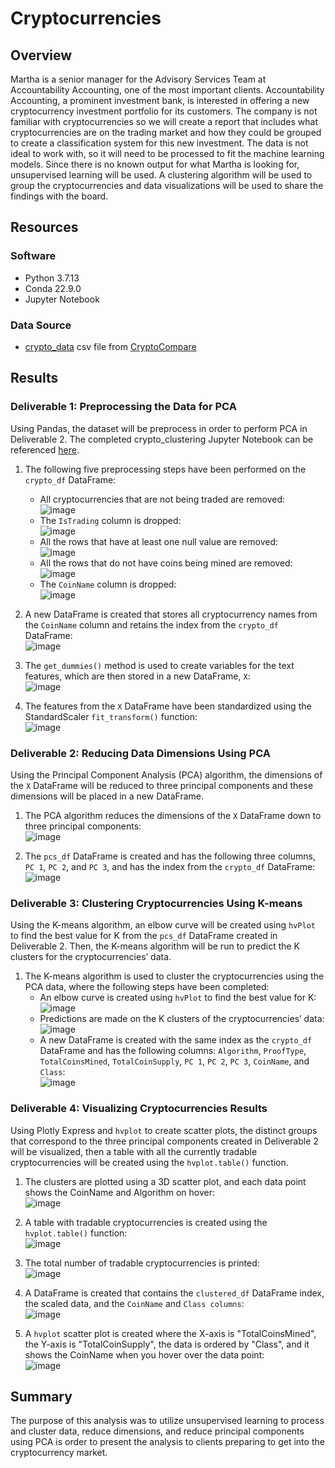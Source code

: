 # Cryptocurrencies

## Overview 
Martha is a senior manager for the Advisory Services Team at Accountability Accounting, one of the most important clients. Accountability Accounting, a prominent investment bank, is interested in offering a new cryptocurrency investment portfolio for its customers. The company is not familiar with cryptocurrencies so we will create a report that includes what cryptocurrencies are on the trading market and how they could be grouped to create a classification system for this new investment. The data is not ideal to work with, so it will need to be processed to fit the machine learning models. Since there is no known output for what Martha is looking for, unsupervised learning will be used. A clustering algorithm will be used to group the cryptocurrencies and data visualizations will be used to share the findings with the board.

## Resources
### Software
- Python 3.7.13
- Conda 22.9.0
- Jupyter Notebook

### Data Source 
-  [crypto_data]() csv file from [CryptoCompare](https://min-api.cryptocompare.com/data/all/coinlist)

## Results
### Deliverable 1: Preprocessing the Data for PCA 
Using Pandas, the dataset will be preprocess in order to perform PCA in Deliverable 2. The completed crypto_clustering Jupyter Notebook can be referenced [here]().

1. The following five preprocessing steps have been performed on the `crypto_df` DataFrame:
    - All cryptocurrencies that are not being traded are removed: <br /> ![image](https://user-images.githubusercontent.com/108038989/198919822-9abf2471-ae70-46ef-a03d-8a8a2b1f2925.png)
    - The `IsTrading` column is dropped: <br /> ![image](https://user-images.githubusercontent.com/108038989/198919914-be586ae8-cf4c-4cfd-8138-89ffcc4012c5.png) 
    - All the rows that have at least one null value are removed: <br /> ![image](https://user-images.githubusercontent.com/108038989/198919972-0ed12396-d1a2-4cbf-8020-8d005169dd8e.png)
    - All the rows that do not have coins being mined are removed: <br /> ![image](https://user-images.githubusercontent.com/108038989/198920020-b2f782ed-3641-4cf1-9024-4b6536b7af3b.png)
    - The `CoinName` column is dropped: <br /> ![image](https://user-images.githubusercontent.com/108038989/198920096-ccae2ef3-c32e-4169-aaf8-ce38350b72da.png)
    
2. A new DataFrame is created that stores all cryptocurrency names from the `CoinName` column and retains the index from the `crypto_df` DataFrame: <br /> ![image](https://user-images.githubusercontent.com/108038989/198920183-b1d28a81-aa2c-42bb-8fb8-5dde529b82ca.png)

3. The `get_dummies()` method is used to create variables for the text features, which are then stored in a new DataFrame, `X`: <br /> ![image](https://user-images.githubusercontent.com/108038989/198920228-f49e7dac-1952-4ebb-8dfe-ca12adf7e16d.png)

4. The features from the `X` DataFrame have been standardized using the StandardScaler `fit_transform()` function: <br /> ![image](https://user-images.githubusercontent.com/108038989/198920279-5a892b8b-2e39-4281-8839-ca1e811eb0f3.png)

### Deliverable 2: Reducing Data Dimensions Using PCA
Using the Principal Component Analysis (PCA) algorithm, the dimensions of the `X` DataFrame will be reduced to three principal components and these dimensions will be placed in a new DataFrame.

1. The PCA algorithm reduces the dimensions of the `X` DataFrame down to three principal components: <br /> ![image](https://user-images.githubusercontent.com/108038989/198921597-8a802f9e-f7f8-4c3e-b678-7ced2a5df22a.png)

2. The `pcs_df` DataFrame is created and has the following three columns, `PC 1`, `PC 2`, and `PC 3`, and has the index from the `crypto_df` DataFrame: <br /> ![image](https://user-images.githubusercontent.com/108038989/198921640-9d30985f-33e0-4ea2-b567-a2b4da425a83.png)

### Deliverable 3: Clustering Cryptocurrencies Using K-means
Using the K-means algorithm, an elbow curve will be created using `hvPlot` to find the best value for K from the `pcs_df` DataFrame created in Deliverable 2. Then, the K-means algorithm will be run to predict the K clusters for the cryptocurrencies’ data.

1. The K-means algorithm is used to cluster the cryptocurrencies using the PCA data, where the following steps have been completed:
    - An elbow curve is created using `hvPlot` to find the best value for K: <br /> ![image](https://user-images.githubusercontent.com/108038989/198923239-1a4db9f5-280e-4ed1-9a93-6fbdb67572e3.png)
    - Predictions are made on the K clusters of the cryptocurrencies’ data: <br /> ![image](https://user-images.githubusercontent.com/108038989/198925788-3f3dc789-e42b-4fa6-83b1-89cb0f437a94.png)
    - A new DataFrame is created with the same index as the `crypto_df` DataFrame and has the following columns: `Algorithm`, `ProofType`, `TotalCoinsMined`, `TotalCoinSupply`, `PC 1`, `PC 2`, `PC 3`, `CoinName`, and `Class`: <br /> ![image](https://user-images.githubusercontent.com/108038989/198925830-6e676cd0-431f-4b8e-9dee-d62cb607abb2.png)

### Deliverable 4: Visualizing Cryptocurrencies Results
Using Plotly Express and `hvplot` to create scatter plots, the distinct groups that correspond to the three principal components created in Deliverable 2 will be visualized, then a table with all the currently tradable cryptocurrencies will be created using the `hvplot.table()` function.

1. The clusters are plotted using a 3D scatter plot, and each data point shows the CoinName and Algorithm on hover: <br /> ![image](https://user-images.githubusercontent.com/108038989/198927212-85f2590b-204f-4d2f-8bb6-e9df55765eed.png)

2. A table with tradable cryptocurrencies is created using the `hvplot.table()` function: <br /> ![image](https://user-images.githubusercontent.com/108038989/198927291-d28a6753-6fdb-408e-9c13-836a1732376e.png)

3. The total number of tradable cryptocurrencies is printed: <br /> ![image](https://user-images.githubusercontent.com/108038989/198927660-d615fb18-fdda-4ff4-9ee5-d5201045d943.png)

4. A DataFrame is created that contains the `clustered_df` DataFrame index, the scaled data, and the `CoinName` and `Class columns`: <br /> ![image](https://user-images.githubusercontent.com/108038989/198929065-4ff81f54-746d-4741-ae85-9d329bf597a1.png)

5. A `hvplot` scatter plot is created where the X-axis is "TotalCoinsMined", the Y-axis is "TotalCoinSupply", the data is ordered by "Class", and it shows the CoinName when you hover over the data point: <br /> ![image](https://user-images.githubusercontent.com/108038989/198929415-fc494375-394d-42ab-a6af-f05ef2929762.png)

## Summary
The purpose of this analysis was to utilize unsupervised learning to process and cluster data, reduce dimensions, and reduce principal components using PCA is order to present the analysis to clients preparing to get into the cryptocurrency market.
